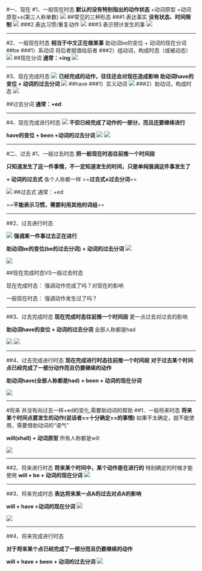 #一、现在
#1、一般现在时态
**默认的没有特别指出的动作状态**
+动词原型
+动词原型+s(第三人称单数)
![](2021-04-23-19-16-01.png)
##常见的三种形态
###1.表达事实
**没有状态、时间限制**
![](2021-04-23-19-20-00.png)
###2.表达习惯/重复动作
![](2021-04-23-19-24-07.png)
###3.表示预计发生的事
![](2021-04-23-19-25-34.png)
****
#2、一般现在时态
**相当于中文正在做某事**
助动词be的变位 + 动词的现在分词
##be
###1）系动词
将后者赋值给前者
###2）组动词，构成时态（或被动态）
![](2021-04-23-19-30-06.png)
##现在分词
**通常：+ing**
![](2021-04-23-19-33-54.png)
****
#3、现在完成时态
![](2021-04-23-19-34-58.png)
**已经完成的动作，往往还会对现在造成影响**
**助动词have的变位 + 动词的过去分词**
![](2021-04-23-19-42-37.png)
##have
###1）实义动词
![](2021-04-23-19-38-13.png)
###2）助动词，构成时态
![](2021-04-23-19-39-16.png)

##过去分词
**通常：+ed**
****
#4、现在完成进行时态
![](2021-04-23-19-43-34.png)
**不但已经完成了动作的一部分，而且还要继续进行**

**have的变位 + been +动词的过去分词**
![](2021-04-23-19-45-44.png)
![](2021-04-23-19-46-53.png)


****
#二、过去
#1、一般过去时态
**把一般现在时态往前推一个时间段**

**只知道发生了这一件事情，不一定知道发生的时间，只是单纯强调这件事发生了**

**+ 动词的过去式**
各个人称都一样
==**过去式$\neq$过去分词**==

![](2021-04-23-19-59-30.png)
##过去式
通常：+ed

==**不能表示习惯，需要利用其他的词组**==
****

##2、过去进行时态

![](2021-04-23-20-04-11.png)
**强调某一件事过去正在进行**

**助动词be的变位(be的过去分词) + 动词的过去分词**
![](2021-04-23-20-06-50.png)

![](2021-04-23-20-08-14.png)

##现在完成时态VS一般过去时态

现在完成时态：
强调动作完成了吗？对现在的影响

一般现在时态：
强调动作发生过了吗？
****
##3、过去完成时态
**现在完成时态往前推一个时间段**
更一点过去对过去的影响

**助动词have的变位 + 动词的过去分词**
全部人称都是had

![](2021-04-23-20-28-54.png)
![](2021-04-23-20-31-11.png)

****

##4、过去完成进行时态
**现在完成进行时态往前推一个时间段**
**对于过去某个时间点已经完成了一部分动作而且仍要继续的动作**

**助动词have(全部人称都是had) + been + 动词的现在分词**

![](2021-04-23-20-37-48.png)

***

#将来
并没有向过去一样+ed的变化,需要助动词的帮助
##1、一般将来时态
**将来某个时间点要发生的动作(说话者==十分确定==的事情)**
如果不太确定，就不能使用，需要借助动词的“语气”

**will(shall) + 动词原型**
所有人称都是will

![](2021-04-23-20-45-34.png)
****

##2、将来进行时态
**将来某个时间中，某个动作是在进行的**
特别确定的时候才能使用
**will + be + 动词的现在分词**
![](2021-04-23-20-51-02.png)
***

##3、将来完成时态
**表达将来某一点A的过去对点A的影响**

**will + have +动词的现在分词**
![](2021-04-23-20-55-20.png)

![](2021-04-23-20-55-44.png)

***

##4、将来完成进行时态

**对于将来某个点已经完成了一部分而且仍要继续的动作**

**will + have + been + 动词的过去分词**
![](2021-04-23-20-59-14.png)
